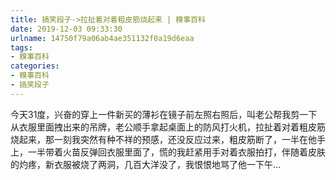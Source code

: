 ```yaml
---
title: 搞笑段子->拉扯着对着粗皮筋烧起来 | 糗事百科
date: 2019-12-03 09:33:30
urlname: 14750f79a06ab4ae351132f0a19d6eaa
tags: 
- 糗事百科
categories:
- 糗事百科
- 搞笑段子
---
```

今天31度，兴奋的穿上一件新买的薄衫在镜子前左照右照后，叫老公帮我剪一下从衣服里面拽出来的吊牌，老公顺手拿起桌面上的防风打火机，拉扯着对着粗皮筋烧起来，那一刻我突然有种不祥的预感，还没反应过来，粗皮筋断了，一半在他手上，一半带着火苗反弹回衣服里面了，慌的我赶紧用手对着衣服拍打，伴随着皮肤的灼疼，新衣服被烧了两洞，几百大洋没了，我恨恨地骂了他一下午…


